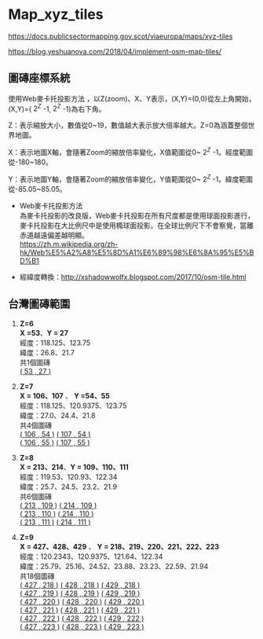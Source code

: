 # Map_xyz_tiles
https://docs.publicsectormapping.gov.scot/viaeuropa/maps/xyz-tiles

https://blog.yeshuanova.com/2018/04/implement-osm-map-tiles/

## 圖磚座標系統    
使用Web麥卡托投影方法 ，以Z(zoom)、X、Y表示，(X,Y)=(0,0)從左上角開始，(X,Y)=( $2^Z$ -1, $2^Z$ -1)為右下角。  

Z：表示縮放大小，數值從0~19，數值越大表示放大倍率越大。Z=0為涵蓋整個世界地圖。  

X：表示地圖X軸，會隨著Zoom的縮放倍率變化，X值範圍從0~ $2^Z$ -1。經度範圍從-180~180。  

Y：表示地圖Y軸，會隨著Zoom的縮放倍率變化，Y值範圍從0~ $2^Z$ -1。緯度範圍從-85.05~85.05。  

* Web麥卡托投影方法    
  為麥卡托投影的改良版，Web麥卡托投影在所有尺度都是使用球面投影進行，麥卡托投影在大比例尺中是使用橢球面投影。在全球比例尺下不會察覺，當離赤道越遠偏差越明顯。  
  https://zh.m.wikipedia.org/zh-hk/Web%E5%A2%A8%E5%8D%A1%E6%89%98%E6%8A%95%E5%BD%B1  
    
* 經緯度轉換：http://xshadowwolfx.blogspot.com/2017/10/osm-tile.html  
 
## 台灣圖磚範圍    
  1. **Z=6**  
     **X =53**、**Y = 27**  
     經度：118.125、123.75  
     緯度：26.8、21.7   
     共1個圖磚       
     [( 53 , 27 )](https://tile.openstreetmap.org/6/53/27.png)  
     
  2. **Z=7**   
     **X = 106、107** 、 **Y =54、55**     
     經度：118.125、120.9375、123.75   
     緯度：27.0、24.4、21.8   
     共4個圖磚    
      [( 106 , 54 )](https://tile.openstreetmap.org/7/106/54.png) [( 107 , 54 )](https://tile.openstreetmap.org/7/107/54.png)  
      [( 106 , 55 )](https://tile.openstreetmap.org/7/106/55.png) [( 107 , 55 )](https://tile.openstreetmap.org/7/107/55.png)  
      
  3. **Z=8**  
     **X = 213、214**、**Y = 109、110、111**        
     經度：119.53、120.93、122.34   
     緯度：25.7、24.5、23.2、21.9  
     共6個圖磚        
     [( 213 , 109 )](https://tile.openstreetmap.org/8/213/109.png) [( 214 , 109 )](https://tile.openstreetmap.org/8/214/109.png)  
     [( 213 , 110 )](https://tile.openstreetmap.org/8/213/110.png) [( 214 , 110 )](https://tile.openstreetmap.org/8/214/110.png)  
     [( 213 , 111 )](https://tile.openstreetmap.org/8/213/111.png) [( 214 , 111 )](https://tile.openstreetmap.org/8/214/111.png)  
     
  4. **Z=9**    
     **X = 427、428、429** 、 **Y = 218、219、220、221、222、223**                
     經度：120.2343、120.9375、121.64、122.34  
     緯度：25.79、25.16、24.52、23.88、23.23、22.59、21.94    
     共18個圖磚    
     [( 427 , 218 )](https://tile.openstreetmap.org/9/427/218.png) [( 428 , 218 )](https://tile.openstreetmap.org/9/428/218.png) [( 429 , 218 )](https://tile.openstreetmap.org/9/429/218.png)  
     [( 427 , 219 )](https://tile.openstreetmap.org/9/427/219.png) [( 428 , 219 )](https://tile.openstreetmap.org/9/428/219.png) [( 429 , 219 )](https://tile.openstreetmap.org/9/429/219.png)  
     [( 427 , 220 )](https://tile.openstreetmap.org/9/427/220.png) [( 428 , 220 )](https://tile.openstreetmap.org/9/428/220.png) [( 429 , 220 )](https://tile.openstreetmap.org/9/429/220.png)  
     [( 427 , 221 )](https://tile.openstreetmap.org/9/427/221.png) [( 428 , 221 )](https://tile.openstreetmap.org/9/428/221.png) [( 429 , 221 )](https://tile.openstreetmap.org/9/429/221.png)  
     [( 427 , 222 )](https://tile.openstreetmap.org/9/427/222.png) [( 428 , 222 )](https://tile.openstreetmap.org/9/428/222.png) [( 429 , 222 )](https://tile.openstreetmap.org/9/429/222.png)  
     [( 427 , 223 )](https://tile.openstreetmap.org/9/427/223.png) [( 428 , 223 )](https://tile.openstreetmap.org/9/428/223.png) [( 429 , 223 )](https://tile.openstreetmap.org/9/429/223.png) 
